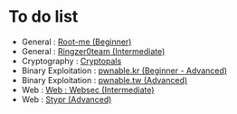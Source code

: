 # To do list

- General : [Root-me (Beginner)](https://root-me.org/)
- General : [Ringzer0team (Intermediate)](https://ringzer0team.com/)
- Cryptography : [Cryptopals](https://cryptopals.com/)
- Binary Exploitation : [pwnable.kr (Beginner - Advanced)](https://pwnable.kr/)
- Binary Exploitation : [pwnable.tw (Advanced)](https://pwnable.tw/)
- Web : [Web : Websec (Intermediate)](https://websec.fr/)
- Web : [Stypr (Advanced)](https://chall.stypr.com/)
